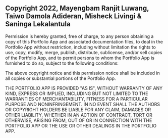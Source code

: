 ## Copyright 2022, Mayengbam Ranjit Luwang, Taiwo Damola Adideran, Misheck Livingi & Saninga Lekalantula

Permission is hereby granted, free of charge, to any person obtaining a copy of this Portfolio App and associated documentation files, to deal in the Portfolio App without restriction, including without limitation the rights to use, copy, modify, merge, publish, distribute, sublicense, and/or sell copies of the Portfolio App, and to permit persons to whom the Portfolio App is furnished to do so, subject to the following conditions:

The above copyright notice and this permission notice shall be included in all copies or substantial portions of the Portfolio App.

THE PORTFOLIO APP IS PROVIDED "AS IS", WITHOUT WARRANTY OF ANY KIND, EXPRESS OR IMPLIED, INCLUDING BUT NOT LIMITED TO THE WARRANTIES OF MERCHANTABILITY, FITNESS FOR A PARTICULAR PURPOSE AND NONINFRINGEMENT. IN NO EVENT SHALL THE AUTHORS OR COPYRIGHT HOLDERS BE LIABLE FOR ANY CLAIM, DAMAGES OR OTHER LIABILITY, WHETHER IN AN ACTION OF CONTRACT, TORT OR OTHERWISE, ARISING FROM, OUT OF OR IN CONNECTION WITH THE PORTFOLIO APP OR THE USE OR OTHER DEALINGS IN THE PORTFOLIO APP.
